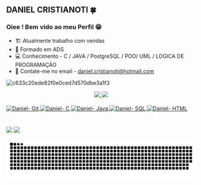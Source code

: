 ## DANIEL CRISTIANOTI 🍀
### Oiee ! Bem vido ao meu Perfil 😁

- 🏗️ Atualmente trabalho com vendas
- 🌱 Formado em  ADS 
- 💻 Conhecimento - C / JAVA / PostgreSQL / POO/ UML / LOGICA DE PROGRAMAÇÃO 
- 📩 Contate-me no email - daniel.cristianoti@hotmail.com

![c633c20ede82f0e0ced7d570dbe3a1f3]( https://user-images.githubusercontent.com/70382532/138322189-2db8df52-9dcb-40a0-88a8-c365466bd33d.gif)

</div>
<div align="center">
  <a href="https://github.com/dc-daniel">
  <img height="160em" src="https://github-readme-stats.vercel.app/api?username=dc-daniel&show_icons=true&theme=tokyonight&include_all_commits=false&count_private=true"/>
  <img height="160em" src="https://github-readme-stats.vercel.app/api/top-langs/?username=dc-daniel&layout=compact&langs_count=7&theme=tokyonight"/>
</div>
  
  <div style="display: inline_block"><br>
  <img align="center" alt="Daniel- Git" height="50" width="60"src="https://cdn.jsdelivr.net/gh/devicons/devicon/icons/git/git-plain-wordmark.svg" />
  <img align="center" alt="Daniel- C" height="40" width="50"src="https://cdn.jsdelivr.net/gh/devicons/devicon/icons/c/c-original.svg" />
  <img align="center" alt="Daniel- Java" height="40" width="50"src="https://cdn.jsdelivr.net/gh/devicons/devicon/icons/java/java-original-wordmark.svg" />         
  <img align="center" alt="Daniel- SQL" height="40" width="50"src="https://cdn.jsdelivr.net/gh/devicons/devicon/icons/postgresql/postgresql-original-wordmark.svg" />
  <img align="center" alt="Daniel- HTML" height="40" width="50"src="https://cdn.jsdelivr.net/gh/devicons/devicon/icons/html5/html5-original.svg" />    
</div>
    
 #
  <div> 
      
  <a href="https://instagram.com/dc.sk8" target="_blank"><img src="https://img.shields.io/badge/-Instagram-%23E4405F?style=for-thebadge&logo=instagram&logoColor=white" target="_blank"></a>
<a href="https://www.linkedin.com/in/daniel-cristianoti" target="_blank"><img src="https://img.shields.io/badge/-LinkedIn-%230077B5?style=for-the-badge&logo=linkedin&logoColor=white" target="_blank"></a> 
      
  ![Snake animation](https://raw.githubusercontent.com/platane/platane/output/github-contribution-grid-snake-dark.svg#gh-dark-mode-only)
      
</div>
